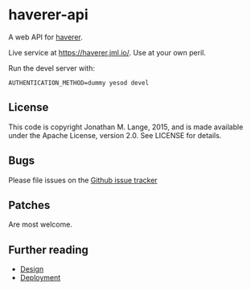 # haverer-api

A web API for [haverer](https://github.com/jml/haverer).

Live service at https://haverer.jml.io/. Use at your own peril.

Run the devel server with:

```
AUTHENTICATION_METHOD=dummy yesod devel
```

## License

This code is copyright Jonathan M. Lange, 2015, and is made available
under the Apache License, version 2.0. See LICENSE for details.

## Bugs

Please file issues on the
[Github issue tracker](https://github.com/jml/haverer/issues)

## Patches

Are most welcome.

## Further reading

* [Design](docs/Design.md)
* [Deployment](docs/Deployment.md)
